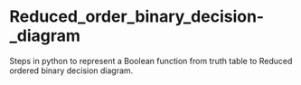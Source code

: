 # Reduced_order_binary_decision-_diagram
Steps in python to represent a Boolean function from truth table to Reduced ordered binary decision diagram.

